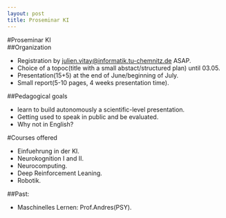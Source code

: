 ```yaml
---
layout: post
title: Proseminar KI
--- 
```

#Proseminar KI  
##Organization  

+ Registration by julien.vitay@informatik.tu-chemnitz.de ASAP.   
+ Choice of a topoc(title with a small abstact/structured plan) until 03.05.   
+ Presentation(15+5) at the end of June/beginning of July.  
+ Small report(5-10 pages, 4 weeks presentation time).  

##Pedagogical goals 

+ learn to build autonomously a scientific-level presentation.  
+ Getting used to speak in public and be evaluated.  
+ Why not in English?  

#Courses offered 

+ Einfuehrung in der KI.  
+ Neurokognition I and II.  
+ Neurocomputing.  
+ Deep Reinforcement Leaning.  
+ Robotik. 

##Past:  

+ Maschinelles Lernen: Prof.Andres(PSY). 